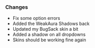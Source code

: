 ### Changes ###

  * Fix some option errors
  * Added the WeakAura Shadows back
  * Updated my BugSack skin a bit
  * Added a shadow on all dropdowns
  * Skins should be working fine again
